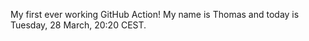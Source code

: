 My first ever working GitHub Action!
My name is Thomas and today is Tuesday, 28 March, 20:20 CEST. 
